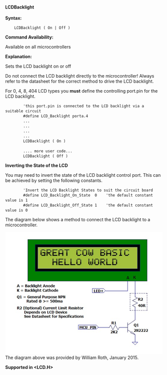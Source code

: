 <div class="section">

<div class="titlepage">

<div>

<div>

#### <span id="lcdbacklight"></span>LCDBacklight

</div>

</div>

</div>

<span class="strong">**Syntax:**</span>

``` screen
    LCDBacklight ( On | Off )
```

<span class="strong">**Command Availability:**</span>

Available on all microcontrollers

<span class="strong">**Explanation:**</span>

Sets the LCD backlight on or off

Do not connect the LCD backlight directly to the microcontroller! Always
refer to the datasheet for the correct method to drive the LCD
backlight.

For 0, 4, 8, 404 LCD types you <span class="strong">**must**</span>
define the controlling port.pin for the LCD backlight.

``` screen
        'this port.pin is connected to the LCD backlight via a suitable circuit
        #define LCD_Backlight porta.4
        ...
        ...
        ...
        ...
        LCDBacklight ( On )

        .... more user code...
        LCDBacklight ( Off )
```

  
  
<span class="strong">**Inverting the State of the LCD**</span>

You may need to invert the state of the LCD backlight control port. This
can be achieved by setting the following constants.

``` screen
        'Invert the LCD Backlight States to suit the circuit board
        #define LCD_Backlight_On_State  0    'the default constant value is 1
        #define LCD_Backlight_Off_State 1    'the default constant value is 0
```

  
  

The diagram below shows a method to connect the LCD backlight to a
microcontroller.

<span
class="inlinemediaobject">![graphic](./images/lcdbacklightb1.JPG)</span>
The diagram above was provided by William Roth, January 2015.

<span class="strong">**Supported in &lt;LCD.H&gt;**</span>

</div>
